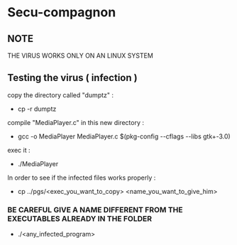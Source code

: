 # Secu-compagnon
## NOTE
THE VIRUS WORKS ONLY ON AN LINUX SYSTEM
## Testing the virus ( infection ) 
copy the directory called "dumptz" :

- cp -r dumptz <name>
  
compile "MediaPlayer.c" in this new directory :
  
- gcc -o MediaPlayer MediaPlayer.c $(pkg-config --cflags --libs gtk+-3.0)
  
exec it :
  
- ./MediaPlayer

In order to see if the infected files works properly :
  
- cp ../pgs/<exec_you_want_to_copy> <name_you_want_to_give_him> 
  
### BE CAREFUL GIVE A NAME DIFFERENT FROM THE EXECUTABLES ALREADY IN THE FOLDER
- ./<any_infected_program>

